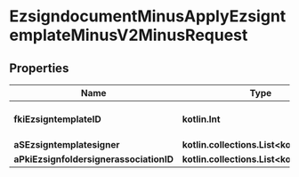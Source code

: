 
# EzsigndocumentMinusApplyEzsigntemplateMinusV2MinusRequest

## Properties
Name | Type | Description | Notes
------------ | ------------- | ------------- | -------------
**fkiEzsigntemplateID** | **kotlin.Int** | The unique ID of the Ezsigntemplate | 
**aSEzsigntemplatesigner** | **kotlin.collections.List&lt;kotlin.String&gt;** |  | 
**aPkiEzsignfoldersignerassociationID** | **kotlin.collections.List&lt;kotlin.Int&gt;** |  | 



